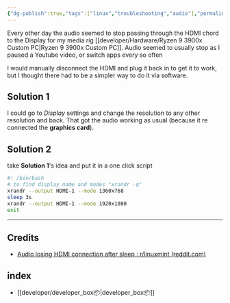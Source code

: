 ```yaml
---
{"dg-publish":true,"tags":["linux","troubleshooting","audio"],"permalink":"/developer/Linux/Linux Mint HDMI Audio stops working/","dgPassFrontmatter":true}
---
```


Every other day the audio seemed to stop passing through the HDMI chord to the Display for my media rig [[developer/Hardware/Ryzen 9 3900x Custom PC\|Ryzen 9 3900x Custom PC]]. Audio seemed to usually stop as I paused a Youtube video, or switch apps every so often

I would manually disconnect the HDMI and plug it back in to get it to work, but I thought there had to be a simpler way to do it via software. 

## Solution 1
I could go to *Display* settings and change the resolution to any other resolution and back. That got the audio working as usual (because it re connected the **graphics card**).

## Solution 2
take **Solution 1**'s idea and put it in a one click script

```bash
#! /bin/bash
# to find display name and modes "xrandr -q"
xrandr --output HDMI-1 --mode 1360x768
sleep 3s
xrandr --output HDMI-1 --mode 1920x1080
exit
```

---

## Credits
- [Audio losing HDMI connection after sleep : r/linuxmint (reddit.com)](https://www.reddit.com/r/linuxmint/comments/j3tren/audio_losing_hdmi_connection_after_sleep/)
## index
- [[developer/developer_box📦\|developer_box📦]]